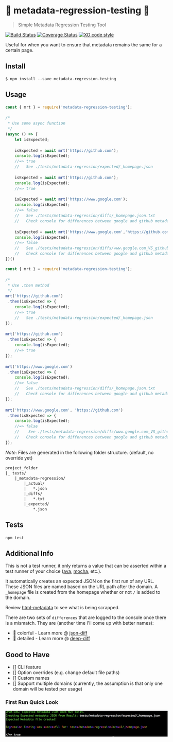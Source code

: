# 🔄 metadata-regression-testing 🔄
> Simple Metadata Regression Testing Tool

[![Build Status](https://travis-ci.org/dimitriharding/metadata-regression-testing.svg?branch=master)](https://travis-ci.org/dimitriharding/metadata-regression-testing)
[![Coverage Status](https://coveralls.io/repos/github/dimitriharding/metadata-regression-testing/badge.svg?branch=master)](https://coveralls.io/github/dimitriharding/metadata-regression-testing?branch=master)
[![XO code style](https://img.shields.io/badge/code_style-XO-5ed9c7.svg)](https://github.com/sindresorhus/xo)


Useful for when you want to ensure that metadata remains the same for a certain page. 


## Install

```
$ npm install --save metadata-regression-testing
```

## Usage

```js
const { mrt } = require('metadata-regression-testing');

/*
 * Use some async function
 */
(async () => {
    let isExpected;

    isExpected = await mrt('https://github.com');
    console.log(isExpected);
    //=> true
    //   See ./tests/metadata-regression/expected/_homepage.json   

    isExpected = await mrt('https://github.com');
    console.log(isExpected);
    //=> true

    isExpected = await mrt('https://www.google.com');
    console.log(isExpected);
    //=> false 
    //   See ./tests/metadata-regression/diffs/_homepage.json.txt
    //   Check console for differences between google and github metadata (example only)

    isExpected = await mrt('https://www.google.com','https://github.com');
    console.log(isExpected);
    //=> false 
    //   See ./tests/metadata-regression/diffs/www.google.com_VS_github.com_homepage.json.txt
    //   Check console for differences between google and github metadata (example only)
})()
```

```js
const { mrt } = require('metadata-regression-testing');

/*
 * Use .then method
 */
mrt('https://github.com')
 .then(isExpected => {
    console.log(isExpected);
    //=> true
    //   See ./tests/metadata-regression/expected/_homepage.json
});

mrt('https://github.com')
 .then(isExpected => {
    console.log(isExpected);
    //=> true
});

mrt('https://www.google.com')
 .then(isExpected => {
    console.log(isExpected);
    //=> false
    //   See ./tests/metadata-regression/diffs/_homepage.json.txt
    //   Check console for differences between google and github metadata (example only)
});

mrt('https://www.google.com', 'https://github.com')
 .then(isExpected => {
    console.log(isExpected);
    //=> false
    //    See ./tests/metadata-regression/diffs/www.google.com_VS_github.com_homepage.json.txt
    //   Check console for differences between google and github metadata (example only)
});
```

*Note*: Files are generated in the following folder structure. (default, no override yet)
```
project_folder
|_ tests/
    |_metadata-regression/
        |_actual/
        |   *.json
        |_diffs/
        |   *.txt
        |_expected/
            *.json
```



## Tests

`npm test`

## Additional Info

This is not a test runner, it only returns a value that can be asserted within a test runner of your choice ([ava](https://github.com/avajs/ava), [mocha](https://github.com/mochajs/mocha), etc.). 

It automatically creates an expected JSON on the first run of any URL. These JSON files are named based on the URL path after the domain. A `_homepage` file is created from the homepage whether or not `/` is added to the domain. 

Review [html-metadata](https://github.com/wikimedia/html-metadata) to see what is being scrapped. 

There are two sets of `differences` that are logged to the console once there is a mismatch. They are (another time I'll come up with better names): 
* :sparkler: colorful - Learn more @ [json-diff](https://github.com/andreyvit/json-diff)
* :page_facing_up: detailed  - Learn more @ [deep-diff](https://github.com/flitbit/diff)

## Good to Have
- [] CLI feature
- [] Option overrides (e.g. change default file paths)
- [] Custom names 
- [] Support multiple domains (currently, the assumption is that only one domain will be tested per usage)

### First Run Quick Look
![First Run](https://github.com/dimitriharding/metadata-regression-testing/blob/v0.1.0/media/first_run_mrt.png)